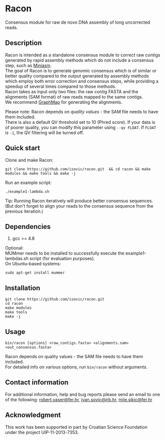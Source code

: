 # Racon
Consensus module for raw de novo DNA assembly of long uncorrected reads.  

## Description
Racon is intended as a standalone consensus module to correct raw contigs generated by rapid assembly methods which do not include a consensus step, such as [Miniasm](https://github.com/lh3/miniasm).  
The goal of Racon is to generate genomic consensus which is of similar or better quality compared to the output generated by assembly methods which employ both error correction and consensus steps, while providing a speedup of several times compared to those methods.  
Racon takes as input only two files: the raw contig FASTA and the alignments (SAM format) of raw reads mapped to the same contigs.  
We recommend [GraphMap](https://github.com/isovic/graphmap) for generating the alignments.  

Please note: Racon depends on *quality values* - the SAM file needs to have them included.  
There is also a default QV threshold set to 10 (Phred score). If your data is of poorer quality, you can modify this parameter using ```--qv FLOAT```. If ```FLOAT``` is ```-1```, the QV filtering will be turned off.  

## Quick start
Clone and make Racon:
```  
git clone https://github.com/isovic/racon.git  && cd racon && make modules && make tools && make -j  
```
Run an example script:  
```  
./example1-lambda.sh  
```  
Tip: Running Racon iteratively will produce better consensus sequences. (But don't forget to align your reads to the consensus sequence from the previous iteration.)  

## Dependencies
1. gcc >= 4.8  

Optional:  
MUMmer needs to be installed to successfully execute the example1-lambdas.sh script (for evaluation purposes).  
On Ubuntu-based systems:  
```  
sudo apt-get install mummer  
```  

## Installation
```  
git clone https://github.com/isovic/racon.git  
cd racon  
make modules  
make tools  
make -j  
```  

## Usage
```  
bin/racon [options] <raw_contigs.fasta> <alignments.sam> <out_consensus.fasta>  
```  
Racon depends on quality values - the SAM file needs to have them included.  
For detailed info on various options, run ```bin/racon``` without arguments.  

## Contact information

For additional information, help and bug reports please send an email to one of the following: robert.vaser@fer.hr,
ivan.sovic@irb.hr, mile.sikic@fer.hr


## Acknowledgment

This work has been supported in part by Croatian Science Foundation under the project UIP-11-2013-7353.
